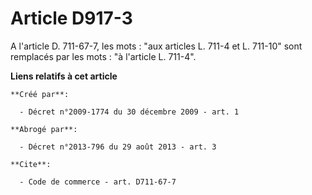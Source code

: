 # Article D917-3

A l'article D. 711-67-7, les mots : "aux articles L. 711-4 et L. 711-10" sont remplacés par  les mots : "à l'article L.
711-4".

**Liens relatifs à cet article**

	**Créé par**:

	  - Décret n°2009-1774 du 30 décembre 2009 - art. 1

	**Abrogé par**:

	  - Décret n°2013-796 du 29 août 2013 - art. 3

	**Cite**:

	  - Code de commerce - art. D711-67-7
